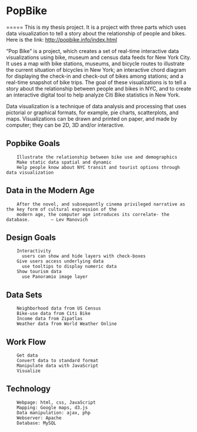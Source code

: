 # PopBike 
=====
This is my thesis project. It is a project with three parts which uses data visualization to tell a story about the relationship of people and bikes. 
Here is the link: http://popbike.info/index.html

“Pop Bike” is a project, which creates a set of real-time interactive data visualizations using bike, museum and census data feeds for New York City. It uses a map with bike stations, museums, and bicycle routes to illustrate the current situation of bicycles in New York; an interactive chord diagram for displaying the check-in and check-out of bikes among stations; and a real-time snapshot of bike trips. The goal of these visualizations is to tell a story about the relationship between people and bikes in NYC, and to create an interactive digital tool to help analyze Citi Bike statistics in New York.

Data visualization is a technique of data analysis and processing that uses pictorial or graphical formats, for example, pie charts, scatterplots, and maps. Visualizations can be drawn and printed on paper, and made by computer; they can be 2D, 3D and/or interactive.

Popbike Goals
----------------
        Illustrate the relationship between bike use and demographics     
        Make static data spatial and dynamic   
        Help people know about NYC transit and tourist options through data visualization

Data in the Modern Age
-----------------------
        After the novel, and subsequently cinema privileged narrative as the key form of cultural expression of the
        modern age, the computer age introduces its correlate- the database.        — Lev Manovich

Design Goals
----------------------
        Interactivity
          users can show and hide layers with check-boxes
        Give users access underlying data                 
          use tooltips to display numeric data
        Show tourism data
          use Panoramio image layer
        
Data Sets
---------------------
        Neighborhood data from US Census
        Bike-use data from Citi Bike
        Income data from Zipatlas
        Weather data from World Weather Online

Work Flow
---------------------
        Get data
        Convert data to standard format
        Manipulate data with JavaScript
        Visualize

Technology
----------------------
        Webpage: html, css, JavaScript 
        Mapping: Google maps, d3.js 
        Data manipulation: ajax, php 
        Webserver: Apache
        Database: MySQL
